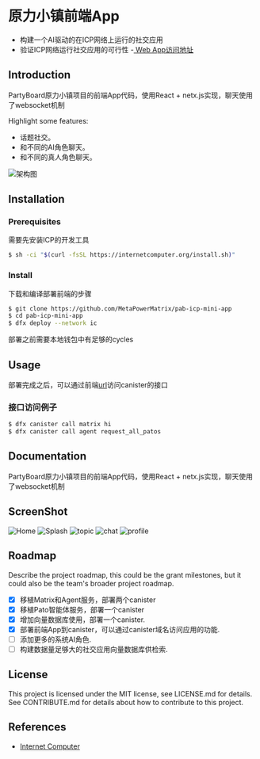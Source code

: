 # 原力小镇前端App
- 构建一个AI驱动的在ICP网络上运行的社交应用
- 验证ICP网络运行社交应用的可行性
-[ Web App访问地址](https://tsoel-7yaaa-aaaai-alcva-cai.icp0.io/)

## Introduction
PartyBoard原力小镇项目的前端App代码，使用React + netx.js实现，聊天使用了websocket机制

Highlight some features:
- 话题社交。
- 和不同的AI角色聊天。
- 和不同的真人角色聊天。
 
![架构图](https://github.com/MetaPowerMatrix/pabOnICP/blob/master/MetaPowerICP%E6%9E%B6%E6%9E%84%E5%9B%BE.jpg)

## Installation

### Prerequisites
需要先安装ICP的开发工具

```bash
$ sh -ci "$(curl -fsSL https://internetcomputer.org/install.sh)"
```

### Install
下载和编译部署前端的步骤

```bash
$ git clone https://github.com/MetaPowerMatrix/pab-icp-mini-app
$ cd pab-icp-mini-app
$ dfx deploy --network ic
```
部署之前需要本地钱包中有足够的cycles

## Usage
部署完成之后，可以通过前端[url](https://tsoel-7yaaa-aaaai-alcva-cai.icp0.io/)访问canister的接口

### 接口访问例子

```bash
$ dfx canister call matrix hi
$ dfx canister call agent request_all_patos
```

## Documentation
PartyBoard原力小镇项目的前端App代码，使用React + netx.js实现，聊天使用了websocket机制

## ScreenShot
![Home](https://github.com/MetaPowerMatrix/pab-icp-mini-app/blob/master/screens/home.png)
![Splash](https://github.com/MetaPowerMatrix/pab-icp-mini-app/blob/master/screens/splash.png)
![topic](https://github.com/MetaPowerMatrix/pab-icp-mini-app/blob/master/screens/topic.png)
![chat](https://github.com/MetaPowerMatrix/pab-icp-mini-app/blob/master/screens/chat.png)
![profile](https://github.com/MetaPowerMatrix/pab-icp-mini-app/blob/master/screens/profile.png)


## Roadmap
Describe the project roadmap, this could be the grant milestones, but it could also be the team's broader project roadmap.

- [x] 移植Matrix和Agent服务，部署两个canister
- [x] 移植Pato智能体服务，部署一个canister 
- [x] 增加向量数据库使用，部署一个canister. 
- [x] 部署前端App到canister，可以通过canister域名访问应用的功能.
- [ ] 添加更多的系统AI角色.
- [ ] 构建数据量足够大的社交应用向量数据库供检索.

## License
This project is licensed under the MIT license, see LICENSE.md for details. See CONTRIBUTE.md for details about how to contribute to this project. 


## References
- [Internet Computer](https://internetcomputer.org)

